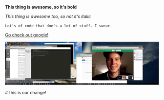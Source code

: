 **This thing is awesome, so it's bold**

*This thing is awesome too, so not it's italic*

```
Lot's of code that doe's a lot of stuff. I swear.
```
[Go check out google!](http://www.google.com)

![working on gps picture](gps.jpg)

#This is our change!
